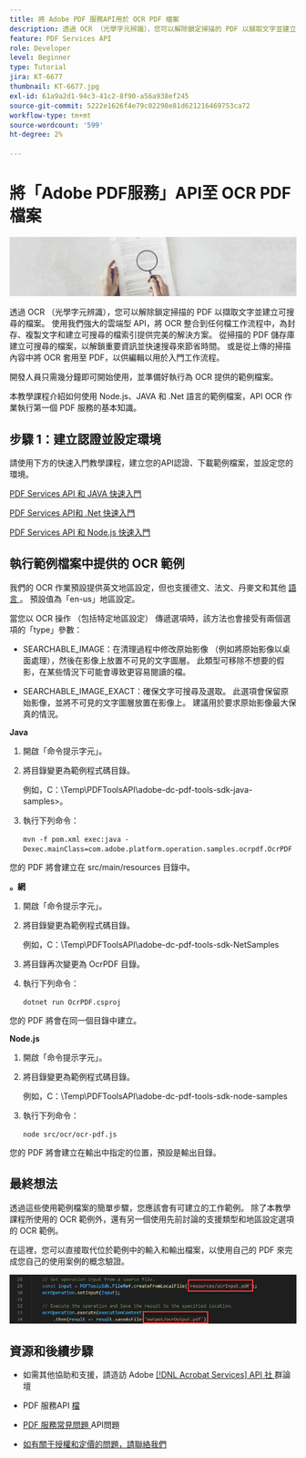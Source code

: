 ```yaml
---
title: 將 Adobe PDF 服務API用於 OCR PDF 檔案
description: 透過 OCR （光學字元辨識），您可以解除鎖定掃描的 PDF 以擷取文字並建立可搜尋的檔案
feature: PDF Services API
role: Developer
level: Beginner
type: Tutorial
jira: KT-6677
thumbnail: KT-6677.jpg
exl-id: 61a9a2d1-94c3-41c2-8f90-a56a938ef245
source-git-commit: 5222e1626f4e79c02298e81d621216469753ca72
workflow-type: tm+mt
source-wordcount: '599'
ht-degree: 2%

---
```


# 將「Adobe PDF服務」API至 OCR PDF 檔案

![製作 PDF 主圖影像](assets/OCR_hero.jpg)

透過 OCR （光學字元辨識），您可以解除鎖定掃描的 PDF 以擷取文字並建立可搜尋的檔案。 使用我們強大的雲端型 API，將 OCR 整合到任何檔工作流程中，為封存、複製文字和建立可搜尋的檔索引提供完美的解決方案。 從掃描的 PDF 儲存庫建立可搜尋的檔案，以解鎖重要資訊並快速搜尋來節省時間。 或是從上傳的掃描內容中將 OCR 套用至 PDF，以供編輯以用於入門工作流程。

開發人員只需幾分鐘即可開始使用，並準備好執行為 OCR 提供的範例檔案。

本教學課程介紹如何使用 Node.js、JAVA 和 .Net 語言的範例檔案，API OCR 作業執行第一個 PDF 服務的基本知識。

## 步驟 1：建立認證並設定環境

請使用下方的快速入門教學課程，建立您的API認證、下載範例檔案，並設定您的環境。

[PDF Services API 和 JAVA 快速入門](gettingstartedjava.md)

[PDF Services API和 .Net 快速入門](gettingstartednet.md)

[PDF Services API 和 Node.js 快速入門](createpdffromhtml.md)

## 執行範例檔案中提供的 OCR 範例

我們的 OCR 作業預設提供英文地區設定，但也支援德文、法文、丹麥文和其他 [ 語言 ](https://opensource.adobe.com/pdftools-sdk-docs/release/latest/howtos.html#ocr-with-explicit-language) 。 預設值為「en-us」地區設定。

當您以 OCR 操作 （包括特定地區設定） 傳遞選項時，該方法也會接受有兩個選項的「type」參數：

* SEARCHABLE_IMAGE：在清理過程中修改原始影像 （例如將原始影像以桌面處理），然後在影像上放置不可見的文字圖層。 此類型可移除不想要的假影，在某些情況下可能會導致更容易閱讀的檔。

* SEARCHABLE_IMAGE_EXACT：確保文字可搜尋及選取。 此選項會保留原始影像，並將不可見的文字圖層放置在影像上。 建議用於要求原始影像最大保真的情況。

**Java**

1. 開啟「命令提示字元」。

1. 將目錄變更為範例程式碼目錄。

   例如，C：\Temp\PDFToolsAPI\adobe-dc-pdf-tools-sdk-java-samples>。

1. 執行下列命令：

   `mvn -f pom.xml exec:java -Dexec.mainClass=com.adobe.platform.operation.samples.ocrpdf.OcrPDF`

您的 PDF 將會建立在 src/main/resources 目錄中。

**。網**

1. 開啟「命令提示字元」。

1. 將目錄變更為範例程式碼目錄。

   例如，C：\Temp\PDFToolsAPI\adobe-dc-pdf-tools-sdk-NetSamples

1. 將目錄再次變更為 OcrPDF 目錄。

1. 執行下列命令：

   `dotnet run OcrPDF.csproj`

您的 PDF 將會在同一個目錄中建立。

**Node.js**

1. 開啟「命令提示字元」。

1. 將目錄變更為範例程式碼目錄。

   例如，C：\Temp\PDFToolsAPI\adobe-dc-pdf-tools-sdk-node-samples

1. 執行下列命令：

   `node src/ocr/ocr-pdf.js`

您的 PDF 將會建立在輸出中指定的位置，預設是輸出目錄。

## 最終想法

透過這些使用範例檔案的簡單步驟，您應該會有可建立的工作範例。 除了本教學課程所使用的 OCR 範例外，還有另一個使用先前討論的支援類型和地區設定選項的 OCR 範例。

在這裡，您可以直接取代位於範例中的輸入和輸出檔案，以使用自己的 PDF 來完成您自己的使用案例的概念驗證。

![概念證明](assets/OCR_poc.png)

## 資源和後續步驟

* 如需其他協助和支援，請造訪 Adobe [[!DNL Acrobat Services]  API 社 ](https://community.adobe.com/t5/document-cloud-sdk/bd-p/Document-Cloud-SDK?page=1&amp;sort=latest_replies&amp;filter=all) 群論壇

* PDF 服務API [ 檔](https://www.adobe.com/go/pdftoolsapi_doc)

* [PDF 服務常見問題 ](https://community.adobe.com/t5/document-cloud-sdk/faq-for-document-services-pdf-tools-api/m-p/10726197) API問題

* [如有關于授權和定價的問題，請聯絡我們 ](https://www.adobe.com/go/pdftoolsapi_requestform)
